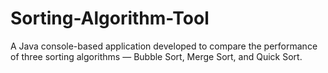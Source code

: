 # Sorting-Algorithm-Tool
A Java console-based application developed to compare the performance of three sorting algorithms — Bubble Sort, Merge Sort, and Quick Sort.

